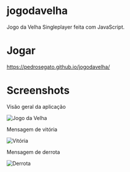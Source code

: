 # jogodavelha
Jogo da Velha Singleplayer feita com JavaScript.

# Jogar
https://pedrosegato.github.io/jogodavelha/

# Screenshots
Visão geral da aplicação

![Jogo da Velha](https://imgur.com/6CRn1EI.png)

Mensagem de vitória

![Vitória](https://imgur.com/gQfDRS5.png)

Mensagem de derrota

![Derrota](https://imgur.com/NfqHSEE.png)
